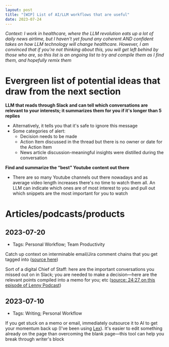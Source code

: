 ```yaml
---
layout: post
title: "[WIP] List of AI/LLM workflows that are useful"
date: 2023-07-24
---
```


_Context: I work in healthcare, where the LLM revolution eats up a lot of daily news airtime, but I haven't yet found any coherent AND confident takes on how LLM technology will change healthcare. However, I am convinced that if you're not thinking about this, you will get left behind by those who are, so this list is an ongoing list to try and compile them as I find them, and hopefully remix them_

# Evergreen list of potential ideas that draw from the next section
**LLM that reads through Slack and can tell which conversations are relevant to your interests; it summarizes them for you if it's longer than 5 replies**

* Alternatively, it tells you that it's safe to ignore this message
* Some categories of alert:
    * Decision needs to be made
    * Action Item discussed in the thread but there is no owner or date for the Action Item
    * News article discussion-meaningful insights were distilled during the conversation


**Find and summarize the “best” Youtube content out there**
* There are so many Youtube channels out there nowadays and as average video length increases there's no time to watch them all. An LLM can indicate which ones are of most interest to you and pull out which snippets are the most important for you to watch




# Articles/podcasts/products

## 2023-07-20
* Tags: Personal Workflow; Team Productivity

Catch up context on interminable email/Jira comment chains that you get tagged into ([source here](https://every.to/chain-of-thought/ai-can-do-my-email-now))

Sort of a digital Chief of Staff: here are the important conversations you missed out on in Slack; you are needed to make a decision—here are the relevant points compiled into a memo for you; etc ([source: 24:27 on this episode of Lenny Podcast](https://www.lennyspodcast.com/the-10-traits-of-great-pms-how-ai-will-impact-your-product-and-slacks-product-development-process/#transcript))



## 2023-07-10
* Tags: Writing; Personal Workflow

If you get stuck on a memo or email, immediately outsource it to AI to get your momentum back up (I've been using [Lex](https://lex.page/)). It's easier to edit something already on the page than overcoming the blank page—this tool can help you break through writer's block